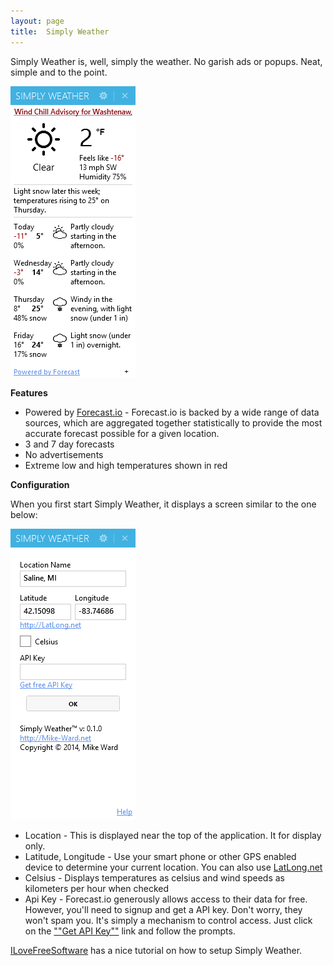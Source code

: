 ```yaml
---
layout: page
title:  Simply Weather
---
```

Simply Weather is, well, simply the weather. No garish ads or popups. Neat, simple and to the point.

![Screen Shot](/cdn/images/simply_weather/simplyweather.png "sw-screen-shot")

**Features**

- Powered by [Forecast.io](http://forecast.io/) - Forecast.io is backed by a wide range of data sources, which are aggregated together statistically to provide the most accurate forecast possible for a given location.
- 3 and 7 day forecasts
- No advertisements
- Extreme low and high temperatures shown in red

**Configuration**

When you first start Simply Weather, it displays a screen similar to the one below:

![Screen Shot](/cdn/images/simply_weather/swsettings.png "sw-screen-shot")

- Location - This is displayed near the top of the application. It for display only.
- Latitude, Longitude - Use your smart phone or other GPS enabled device to determine your current location. You can also use [LatLong.net](http://latlong.net/)
- Celsius - Displays temperatures as celsius and wind speeds as kilometers per hour when checked
- Api Key - Forecast.io generously allows access to their data for free. However, you'll need to signup and get a API key. Don't worry, they won't spam you. It's simply a mechanism to control access. Just click on the [""Get API Key""](https://developer.forecast.io/register) link and follow the prompts.

[ILoveFreeSoftware](http://www.ilovefreesoftware.com/18/windows/desktop-weather-application-view-current-weather-weather-forecasts.html)
has a nice tutorial on how to setup Simply Weather.
